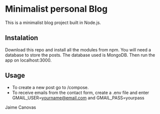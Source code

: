 # Minimalist personal Blog
This is a minimalist blog project built in Node.js.
## Instalation
Download this repo and install all the modules from npm. You will need a database to store the posts. The database used is MongoDB.
Then run the app on localhost:3000.
## Usage
+ To create a new post go to /compose.
+ To receive emails from the contact form, create a .env file and enter GMAIL_USER=yourname@email.com and GMAIL_PASS=yourpass


Jaime Canovas
